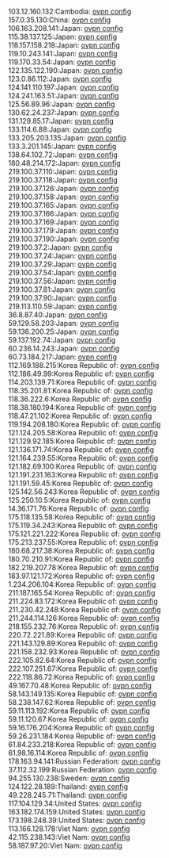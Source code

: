 103.12.160.132:Cambodia: [ovpn config](vpn/103_12_160_132.ovpn)  
157.0.35.130:China: [ovpn config](vpn/157_0_35_130.ovpn)  
106.163.208.141:Japan: [ovpn config](vpn/106_163_208_141.ovpn)  
115.38.137.125:Japan: [ovpn config](vpn/115_38_137_125.ovpn)  
118.157.158.218:Japan: [ovpn config](vpn/118_157_158_218.ovpn)  
119.10.243.141:Japan: [ovpn config](vpn/119_10_243_141.ovpn)  
119.170.33.54:Japan: [ovpn config](vpn/119_170_33_54.ovpn)  
122.135.122.190:Japan: [ovpn config](vpn/122_135_122_190.ovpn)  
123.0.86.112:Japan: [ovpn config](vpn/123_0_86_112.ovpn)  
124.141.110.197:Japan: [ovpn config](vpn/124_141_110_197.ovpn)  
124.241.163.51:Japan: [ovpn config](vpn/124_241_163_51.ovpn)  
125.56.89.96:Japan: [ovpn config](vpn/125_56_89_96.ovpn)  
130.62.24.237:Japan: [ovpn config](vpn/130_62_24_237.ovpn)  
131.129.85.17:Japan: [ovpn config](vpn/131_129_85_17.ovpn)  
133.114.6.88:Japan: [ovpn config](vpn/133_114_6_88.ovpn)  
133.205.203.135:Japan: [ovpn config](vpn/133_205_203_135.ovpn)  
133.3.201.145:Japan: [ovpn config](vpn/133_3_201_145.ovpn)  
138.64.102.72:Japan: [ovpn config](vpn/138_64_102_72.ovpn)  
180.48.214.172:Japan: [ovpn config](vpn/180_48_214_172.ovpn)  
219.100.37.110:Japan: [ovpn config](vpn/219_100_37_110.ovpn)  
219.100.37.118:Japan: [ovpn config](vpn/219_100_37_118.ovpn)  
219.100.37.126:Japan: [ovpn config](vpn/219_100_37_126.ovpn)  
219.100.37.158:Japan: [ovpn config](vpn/219_100_37_158.ovpn)  
219.100.37.165:Japan: [ovpn config](vpn/219_100_37_165.ovpn)  
219.100.37.166:Japan: [ovpn config](vpn/219_100_37_166.ovpn)  
219.100.37.169:Japan: [ovpn config](vpn/219_100_37_169.ovpn)  
219.100.37.179:Japan: [ovpn config](vpn/219_100_37_179.ovpn)  
219.100.37.190:Japan: [ovpn config](vpn/219_100_37_190.ovpn)  
219.100.37.2:Japan: [ovpn config](vpn/219_100_37_2.ovpn)  
219.100.37.24:Japan: [ovpn config](vpn/219_100_37_24.ovpn)  
219.100.37.29:Japan: [ovpn config](vpn/219_100_37_29.ovpn)  
219.100.37.54:Japan: [ovpn config](vpn/219_100_37_54.ovpn)  
219.100.37.56:Japan: [ovpn config](vpn/219_100_37_56.ovpn)  
219.100.37.81:Japan: [ovpn config](vpn/219_100_37_81.ovpn)  
219.100.37.90:Japan: [ovpn config](vpn/219_100_37_90.ovpn)  
219.113.110.59:Japan: [ovpn config](vpn/219_113_110_59.ovpn)  
36.8.87.40:Japan: [ovpn config](vpn/36_8_87_40.ovpn)  
59.129.58.203:Japan: [ovpn config](vpn/59_129_58_203.ovpn)  
59.136.200.25:Japan: [ovpn config](vpn/59_136_200_25.ovpn)  
59.137.192.74:Japan: [ovpn config](vpn/59_137_192_74.ovpn)  
60.236.14.243:Japan: [ovpn config](vpn/60_236_14_243.ovpn)  
60.73.184.217:Japan: [ovpn config](vpn/60_73_184_217.ovpn)  
112.169.188.215:Korea Republic of: [ovpn config](vpn/112_169_188_215.ovpn)  
112.186.49.99:Korea Republic of: [ovpn config](vpn/112_186_49_99.ovpn)  
114.203.139.71:Korea Republic of: [ovpn config](vpn/114_203_139_71.ovpn)  
118.35.201.81:Korea Republic of: [ovpn config](vpn/118_35_201_81.ovpn)  
118.36.222.6:Korea Republic of: [ovpn config](vpn/118_36_222_6.ovpn)  
118.38.180.194:Korea Republic of: [ovpn config](vpn/118_38_180_194.ovpn)  
118.47.21.102:Korea Republic of: [ovpn config](vpn/118_47_21_102.ovpn)  
119.194.208.180:Korea Republic of: [ovpn config](vpn/119_194_208_180.ovpn)  
121.124.205.58:Korea Republic of: [ovpn config](vpn/121_124_205_58.ovpn)  
121.129.92.185:Korea Republic of: [ovpn config](vpn/121_129_92_185.ovpn)  
121.136.171.74:Korea Republic of: [ovpn config](vpn/121_136_171_74.ovpn)  
121.164.239.55:Korea Republic of: [ovpn config](vpn/121_164_239_55.ovpn)  
121.182.69.100:Korea Republic of: [ovpn config](vpn/121_182_69_100.ovpn)  
121.191.231.163:Korea Republic of: [ovpn config](vpn/121_191_231_163.ovpn)  
121.191.59.45:Korea Republic of: [ovpn config](vpn/121_191_59_45.ovpn)  
125.142.56.243:Korea Republic of: [ovpn config](vpn/125_142_56_243.ovpn)  
125.250.10.5:Korea Republic of: [ovpn config](vpn/125_250_10_5.ovpn)  
14.36.171.76:Korea Republic of: [ovpn config](vpn/14_36_171_76.ovpn)  
175.118.135.58:Korea Republic of: [ovpn config](vpn/175_118_135_58.ovpn)  
175.119.34.243:Korea Republic of: [ovpn config](vpn/175_119_34_243.ovpn)  
175.121.221.222:Korea Republic of: [ovpn config](vpn/175_121_221_222.ovpn)  
175.213.237.55:Korea Republic of: [ovpn config](vpn/175_213_237_55.ovpn)  
180.68.217.38:Korea Republic of: [ovpn config](vpn/180_68_217_38.ovpn)  
180.70.210.91:Korea Republic of: [ovpn config](vpn/180_70_210_91.ovpn)  
182.219.207.78:Korea Republic of: [ovpn config](vpn/182_219_207_78.ovpn)  
183.97.121.172:Korea Republic of: [ovpn config](vpn/183_97_121_172.ovpn)  
1.234.206.104:Korea Republic of: [ovpn config](vpn/1_234_206_104.ovpn)  
211.187.165.54:Korea Republic of: [ovpn config](vpn/211_187_165_54.ovpn)  
211.224.83.172:Korea Republic of: [ovpn config](vpn/211_224_83_172.ovpn)  
211.230.42.248:Korea Republic of: [ovpn config](vpn/211_230_42_248.ovpn)  
211.244.114.126:Korea Republic of: [ovpn config](vpn/211_244_114_126.ovpn)  
218.155.232.76:Korea Republic of: [ovpn config](vpn/218_155_232_76.ovpn)  
220.72.221.89:Korea Republic of: [ovpn config](vpn/220_72_221_89.ovpn)  
221.143.129.89:Korea Republic of: [ovpn config](vpn/221_143_129_89.ovpn)  
221.158.232.93:Korea Republic of: [ovpn config](vpn/221_158_232_93.ovpn)  
222.105.82.64:Korea Republic of: [ovpn config](vpn/222_105_82_64.ovpn)  
222.107.251.67:Korea Republic of: [ovpn config](vpn/222_107_251_67.ovpn)  
222.118.86.72:Korea Republic of: [ovpn config](vpn/222_118_86_72.ovpn)  
49.167.70.48:Korea Republic of: [ovpn config](vpn/49_167_70_48.ovpn)  
58.143.149.135:Korea Republic of: [ovpn config](vpn/58_143_149_135.ovpn)  
58.238.147.62:Korea Republic of: [ovpn config](vpn/58_238_147_62.ovpn)  
59.11.113.192:Korea Republic of: [ovpn config](vpn/59_11_113_192.ovpn)  
59.11.120.67:Korea Republic of: [ovpn config](vpn/59_11_120_67.ovpn)  
59.16.176.204:Korea Republic of: [ovpn config](vpn/59_16_176_204.ovpn)  
59.26.231.184:Korea Republic of: [ovpn config](vpn/59_26_231_184.ovpn)  
61.84.233.218:Korea Republic of: [ovpn config](vpn/61_84_233_218.ovpn)  
61.98.16.114:Korea Republic of: [ovpn config](vpn/61_98_16_114.ovpn)  
178.163.94.141:Russian Federation: [ovpn config](vpn/178_163_94_141.ovpn)  
37.112.32.199:Russian Federation: [ovpn config](vpn/37_112_32_199.ovpn)  
94.255.130.238:Sweden: [ovpn config](vpn/94_255_130_238.ovpn)  
124.122.28.189:Thailand: [ovpn config](vpn/124_122_28_189.ovpn)  
49.228.245.71:Thailand: [ovpn config](vpn/49_228_245_71.ovpn)  
117.104.129.34:United States: [ovpn config](vpn/117_104_129_34.ovpn)  
163.182.174.159:United States: [ovpn config](vpn/163_182_174_159.ovpn)  
173.198.248.39:United States: [ovpn config](vpn/173_198_248_39.ovpn)  
113.166.128.178:Viet Nam: [ovpn config](vpn/113_166_128_178.ovpn)  
42.115.238.143:Viet Nam: [ovpn config](vpn/42_115_238_143.ovpn)  
58.187.97.20:Viet Nam: [ovpn config](vpn/58_187_97_20.ovpn)  
